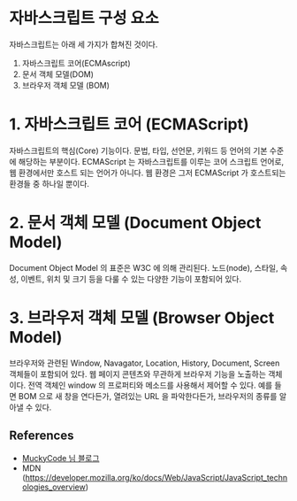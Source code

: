 # 자바스크립트 구성 요소

자바스크립트는 아래 세 가지가 합쳐진 것이다.

1.  자바스크립트 코어(ECMAscript)
2.  문서 객체 모델(DOM)
3.  브라우저 객체 모델 (BOM)

# 1. 자바스크립트 코어 (ECMAScript)

자바스크립트의 핵심(Core) 기능이다. 문법, 타입, 선언문, 키워드 등 언어의 기본 수준에 해당하는 부분이다. ECMAScript 는 자바스크립트를 이루는 코어 스크립트 언어로, 웹 환경에서만 호스트 되는 언어가 아니다. 웹 환경은 그저 ECMAScript 가 호스트되는 환경들 중 하나일 뿐이다.

# 2. 문서 객체 모델 (Document Object Model)

Document Object Model 의 표준은 W3C 에 의해 관리된다. 노드(node), 스타일, 속성, 이벤트, 위치 및 크기 등을 다룰 수 있는 다양한 기능이 포함되어 있다.

# 3. 브라우저 객체 모델 (Browser Object Model)

브라우저와 관련된 Window, Navagator, Location, History, Document, Screen 객체들이 포함되어 있다. 웹 페이지 콘텐츠와 무관하게 브라우저 기능을 노출하는 객체이다. 전역 객체인 window 의 프로퍼티와 메소드를 사용해서 제어할 수 있다. 예를 들면 BOM 으로 새 창을 연다든가, 열려있는 URL 을 파악한다든가, 브라우저의 종류를 알아낼 수 있다.

## References

- [MuckyCode 님 블로그](https://muckycode.blogspot.com/2015/01/javascript.html)
- MDN (https://developer.mozilla.org/ko/docs/Web/JavaScript/JavaScript_technologies_overview)
